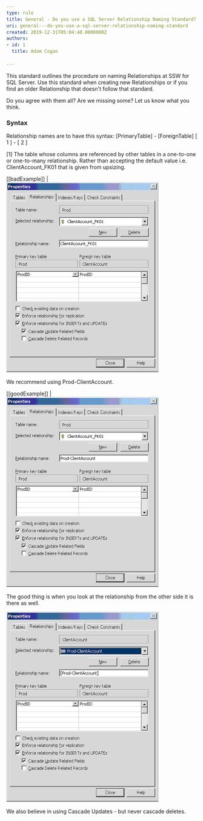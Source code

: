 ```yaml
---
type: rule
title: General - Do you use a SQL Server Relationship Naming Standard?
uri: general---do-you-use-a-sql-server-relationship-naming-standard
created: 2019-12-31T05:04:48.0000000Z
authors:
- id: 1
  title: Adam Cogan

---
```


This standard outlines the procedure on naming Relationships at SSW for SQL Server. Use this standard when creating new Relationships or if you find an older Relationship that doesn't follow that standard.
 
Do you agree with them all? Are we missing some? Let us know what you think.

### Syntax

Relationship names are to have this syntax:
[PrimaryTable] - [ForeignTable]
[        1       ] - [        2       ]

[1] The table whose columns are referenced by other tables in a one-to-one or one-to-many relationship.
Rather than accepting the default value i.e. ClientAccount\_FK01 that is given from upsizing.

[[badExample]]
| ![using the default relationship name](imgRelationshipPic1.gif)

We recommend using Prod-ClientAccount.

[[goodExample]]
| ![using a more descriptive relationship name](imgRelationshipPic2.gif)



The good thing is when you look at the relationship from the other side it is there as well.

![Relationship name shown on the other table](imgRelationshipPic3.gif)

We also believe in using Cascade Updates - but never cascade deletes.
